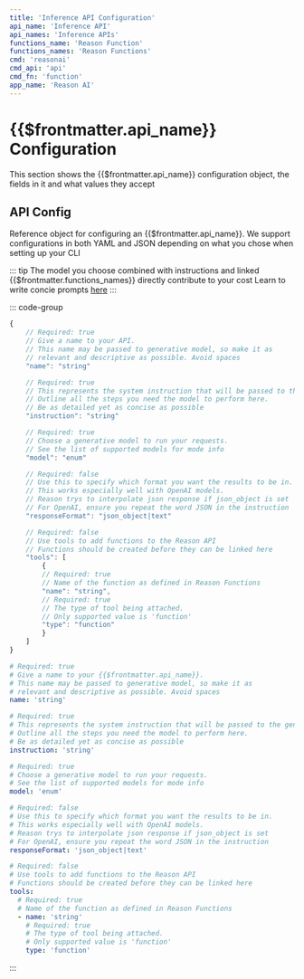```yaml
---
title: 'Inference API Configuration'
api_name: 'Inference API'
api_names: 'Inference APIs'
functions_name: 'Reason Function'
functions_names: 'Reason Functions'
cmd: 'reasonai'
cmd_api: 'api'
cmd_fn: 'function'
app_name: 'Reason AI'
---
```


# {{$frontmatter.api_name}} Configuration

This section shows the {{$frontmatter.api_name}} configuration object, the fields in it and what values they accept

## API Config

Reference object for configuring an {{$frontmatter.api_name}}.
We support configurations in both YAML and JSON depending on what you chose when setting up your CLI

::: tip
The model you choose combined with instructions and linked {{$frontmatter.functions_names}} directly contribute to your cost
Learn to write concie prompts [here](../guide//resources/prompt-generation)
:::

::: code-group

```js [json]
{
    // Required: true
    // Give a name to your API.
    // This name may be passed to generative model, so make it as
    // relevant and descriptive as possible. Avoid spaces
    "name": "string"

    // Required: true
    // This represents the system instruction that will be passed to the generative model.
    // Outline all the steps you need the model to perform here.
    // Be as detailed yet as concise as possible
    "instruction": "string"

    // Required: true
    // Choose a generative model to run your requests.
    // See the list of supported models for mode info
    "model": "enum"

    // Required: false
    // Use this to specify which format you want the results to be in.
    // This works especially well with OpenAI models.
    // Reason trys to interpolate json response if json_object is set
    // For OpenAI, ensure you repeat the word JSON in the instruction
    "responseFormat": "json_object|text"

    // Required: false
    // Use tools to add functions to the Reason API
    // Functions should be created before they can be linked here
    "tools": [
        {
        // Required: true
        // Name of the function as defined in Reason Functions
        "name": "string",
        // Required: true
        // The type of tool being attached.
        // Only supported value is 'function'
        "type": "function"
        }
    ]
}

```

```yaml [yaml]
# Required: true
# Give a name to your {{$frontmatter.api_name}}.
# This name may be passed to generative model, so make it as
# relevant and descriptive as possible. Avoid spaces
name: 'string'

# Required: true
# This represents the system instruction that will be passed to the generative model.
# Outline all the steps you need the model to perform here.
# Be as detailed yet as concise as possible
instruction: 'string'

# Required: true
# Choose a generative model to run your requests.
# See the list of supported models for mode info
model: 'enum'

# Required: false
# Use this to specify which format you want the results to be in.
# This works especially well with OpenAI models.
# Reason trys to interpolate json response if json_object is set
# For OpenAI, ensure you repeat the word JSON in the instruction
responseFormat: 'json_object|text'

# Required: false
# Use tools to add functions to the Reason API
# Functions should be created before they can be linked here
tools:
  # Required: true
  # Name of the function as defined in Reason Functions
  - name: 'string'
    # Required: true
    # The type of tool being attached.
    # Only supported value is 'function'
    type: 'function'
```

:::
